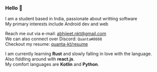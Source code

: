 ### Hello 👋

I am a student based in India, passionate about writting software  
My primary interests include Android dev and web

Reach me out via e-mail: [abhijeet.nkt@gmail.com](mailto:abhijeet.nkt@gmail.com)  
We can also connect over Discord: `Quanta#8608`  
Checkout my resume: [quanta-kt/resume](https://quanta-kt.github.io/resume/)

I am currently learning **Rust** and slowly falling in love with the language.  
Also fiddling around with **react.js**.  
My comfort languages are **Kotlin** and **Python**.
